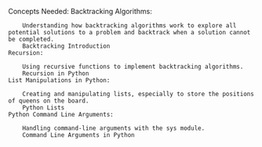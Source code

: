 Concepts Needed:
    Backtracking Algorithms:

        Understanding how backtracking algorithms work to explore all potential solutions to a problem and backtrack when a solution cannot be completed.
        Backtracking Introduction
    Recursion:

        Using recursive functions to implement backtracking algorithms.
        Recursion in Python
    List Manipulations in Python:

        Creating and manipulating lists, especially to store the positions of queens on the board.
        Python Lists
    Python Command Line Arguments:

        Handling command-line arguments with the sys module.
        Command Line Arguments in Python